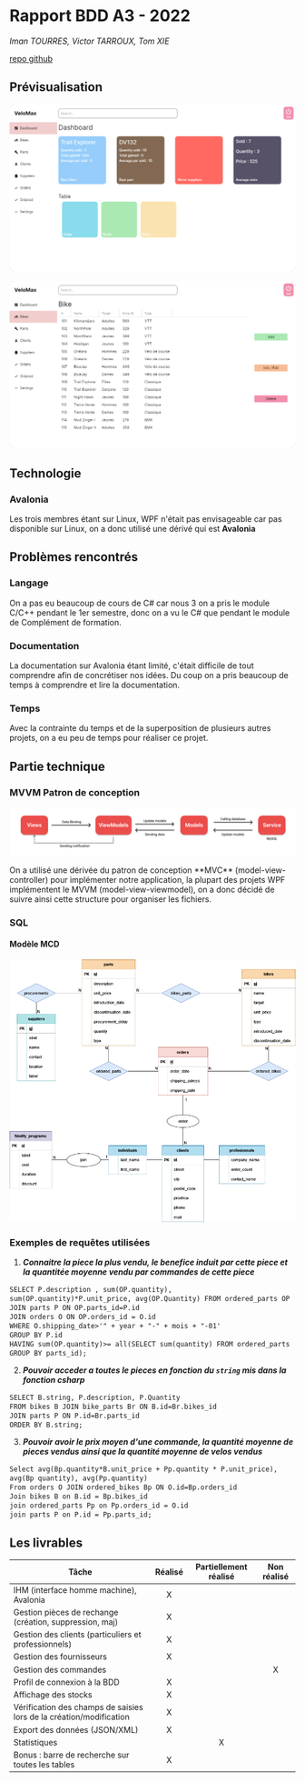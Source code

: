 # Rapport BDD A3 - 2022

_Iman TOURRES, Victor TARROUX, Tom XIE_

[repo github](https://github.com/nami10/VeloMax)

## Prévisualisation

<p align="center">
  <img src="./assets/preview_1.png" />
</p>

<p align="center">
<img src="./assets/preview_2.png" />
</p>

## Technologie

### Avalonia

Les trois membres étant sur Linux, WPF n'était pas envisageable car pas disponible sur Linux, on a donc utilisé une dérivé qui est **Avalonia**

## Problèmes rencontrés

### Langage

On a pas eu beaucoup de cours de C# car nous 3 on a pris le module C/C++ pendant le 1er semestre, donc on a vu le C# que pendant le module de Complément de formation.

### Documentation

La documentation sur Avalonia étant limité, c'était difficile de tout comprendre afin de concrétiser nos idées. Du coup on a pris beaucoup de temps à comprendre et lire la documentation.

### Temps

Avec la contrainte du temps et de la superposition de plusieurs autres projets, on a eu peu de temps pour réaliser ce projet.

## Partie technique

### MVVM Patron de conception

<p align="center">
    <img src="./assets/MVVM schema.png" title="Schema MVVM"/>
</p>
On a utilisé une dérivée du patron de conception **MVC** (model-view-controller) pour implémenter notre application, la plupart des projets WPF implémentent le MVVM (model-view-viewmodel), on a donc décidé de suivre ainsi cette structure pour organiser les fichiers.

### SQL

#### Modèle MCD

<p align="center">
    <img src="./assets/MCD.png" title="Modèle MCD"/>
</p>

### Exemples de requêtes utilisées

1. **_Connaitre la piece la plus vendu, le benefice induit par cette piece et la quantitée moyenne vendu par commandes de cette piece_**

```mysql
SELECT P.description , sum(OP.quantity), sum(OP.quantity)*P.unit_price, avg(OP.Quantity) FROM ordered_parts OP JOIN parts P ON OP.parts_id=P.id
JOIN orders O ON OP.orders_id = O.id
WHERE O.shipping_date>'" + year + "-" + mois + "-01'
GROUP BY P.id
HAVING sum(OP.quantity)>= all(SELECT sum(quantity) FROM ordered_parts GROUP BY parts_id);
```

2. **_Pouvoir acceder a toutes le pieces en fonction du `string` mis dans la fonction csharp_**

```mysql
SELECT B.string, P.description, P.Quantity
FROM bikes B JOIN bike_parts Br ON B.id=Br.bikes_id
JOIN parts P ON P.id=Br.parts_id
ORDER BY B.string;
```

3. **_Pouvoir avoir le prix moyen d'une commande, la quantité moyenne de pieces vendus ainsi que la quantité moyenne de velos vendus_**

```mysql
Select avg(Bp.quantity*B.unit_price + Pp.quantity * P.unit_price), avg(Bp quantity), avg(Pp.quantity)
From orders O JOIN ordered_bikes Bp ON O.id=Bp.orders_id
Join bikes B on B.id = Bp.bikes_id
join ordered_parts Pp on Pp.orders_id = O.id
join parts P on P.id = Pp.parts_id;
```

## Les livrables

| Tâche                                                               | Réalisé | Partiellement réalisé | Non réalisé |
| ------------------------------------------------------------------- |:-------:|:---------------------:|:-----------:|
| IHM (interface homme machine), Avalonia                             | X       |                       |             |
| Gestion pièces de rechange (création, suppression, maj)             | X       |                       |             |
| Gestion des clients (particuliers et professionnels)                | X       |                       |             |
| Gestion des fournisseurs                                            | X       |                       |             |
| Gestion des commandes                                               |         |                       | X           |
| Profil de connexion à la BDD                                        | X       |                       |             |
| Affichage des stocks                                                | X       |                       |             |
| Vérification des champs de saisies lors de la création/modification | X       |                       |             |
| Export des données (JSON/XML)                                       | X       |                       |             |
| Statistiques                                                        |         | X                     |             |
| Bonus : barre de recherche sur toutes les tables                    | X       |                       |             |
